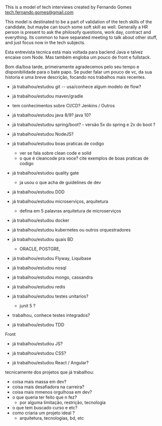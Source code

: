 This is a model of tech interviews created by Fernando Gomes <tech.fernando.gomes@gmail.com>

This model is destinated to be a part of validation of the tech skills of the candidate, but maybe can touch some soft skill as well.
Generally a HR person is present to ask the philosofy questions, work day, contract and everything.
Its common to have separated meeting to talk about other stuff, and just focus now in the tech subjects.

Esta entrevista tecnica está mais voltada para baclend Java e talvez encaixe com Node.
Mas também engloba um pouco de front e fullstack.

Bom dia/boa tarde, primeiramente agradecemos pelo seu tempo e disponibilidade para o bate papo.
Se puder falar um pouco de vc, da sua historia e uma breve descrição, focando nos trabalhos mais recentes.

- já trabalhou/estudou git
-- usa/conhece algum modelo de flow?

- já trabalhou/estudou maven/gradle
- tem conhecimentos sobre CI/CD? Jenkins / Outros

- já trabalhou/estudou java 8/9? java 10?  
- já trabalhou/estudou spring/boot? - versão 5x do spring e 2x do boot ?

- já trabalhou/estudou NodeJS?

- já trabalhou/estudou boas praticas de codigo
  - ver se fala sobre clean code e solid
  - o que é cleancode pra voce? cite exemplos de boas praticas de codigo
- já trabalhou/estudou quality gate
  - ja usou o que acha de guidelines de dev

- já trabalhou/estudou DDD 
- já trabalhou/estudou microserviços, arquitetura
  - defina em 5 palavras arquitetura de microserviços

- já trabalhou/estudou docker
- já trabalhou/estudou kubernetes ou outros orquestradores

- já trabalhou/estudou quais BD 
  - ORACLE, POSTGRE,
- já trabalhou/estudou Flyway, Liquibase

- já trabalhou/estudou nosql
- já trabalhou/estudou mongo, cassandra 
- já trabalhou/estudou redis

- já trabalhou/estudou testes unitarios? 
  - junit 5 ?
- trabalhou, conhece testes integrados?
- já trabalhou/estudou TDD 

Front
- já trabalhou/estudou JS?

- já trabalhou/estudou CSS?
- já trabalhou/estudou React / Angular?


tecnicamente dos projetos que já trabalhou:
- coisa mais massa em dev?
- coisa mais desafiadora na carreira?
- coisa mais mmenos orgulhosa em dev?
- o que queria ter feito que n fez?
  - por alguma limitação, restrição, tecnologia
- o que tem buscado curso e etc? 
- como criaria um projeto ideal ?
  - arquitetura, tecnologias, bd, etc
